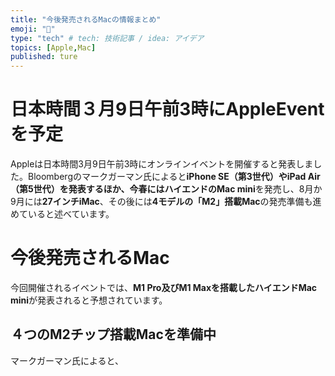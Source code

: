 ```yaml
---
title: "今後発売されるMacの情報まとめ"
emoji: "🌟"
type: "tech" # tech: 技術記事 / idea: アイデア
topics: [Apple,Mac]
published: ture
---
```


# 日本時間３月9日午前3時にAppleEventを予定
Appleは日本時間3月9日午前3時にオンラインイベントを開催すると発表しました。Bloombergのマークガーマン氏によると**iPhone SE（第3世代）**や**iPad Air（第5世代）**を発表するほか、今春にはハイエンドの**Mac mini**を発売し、8月か9月には**27インチiMac**、その後には**4モデルの「M2」搭載Mac**の発売準備も進めていると述べています。

# 今後発売されるMac
今回開催されるイベントでは、**M1 Pro及びM1 Maxを搭載したハイエンドMac mini**が発表されると予想されています。
## ４つのM2チップ搭載Macを準備中
マークガーマン氏によると、

